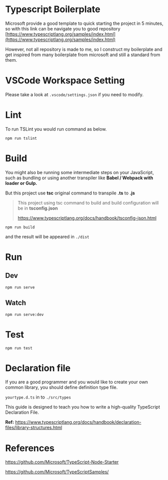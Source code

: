 # Typescript Boilerplate

Microsoft provide a good template to quick starting the project in 5 minutes, so with this link can be navigate you to good repository [https://www.typescriptlang.org/samples/index.html](https://www.typescriptlang.org/samples/index.html)

However, not all repository is made to me, so I construct my boilerplate and get inspired from many boilerplate from microsoft and still a standard from them.

# VSCode Workspace Setting

Please take a look at `.vscode/settings.json` if you need to modify.

# Lint

To run TSLint you would run command as below.

`npm run tslint`

# Build

You might also be running some intermediate steps on your JavaScript, such as bundling or using another transpiler like **Babel / Webpack with loader or Gulp.**

But this project use **tsc** original command to transpile **.ts** to **.js**

> This project using tsc command to build and build configuration will be in **tsconfig.json**
>
> https://www.typescriptlang.org/docs/handbook/tsconfig-json.html

`npm run build`

and the result will be appeared in `./dist`

# Run

## Dev

`npm run serve`

## Watch

`npm run serve:dev`

# Test

`npm run test`

# Declaration file

If you are a good programmer and you would like to create your own common library, you should define definition type file.

`yourtype.d.ts` in to `./src/types`

This guide is designed to teach you how to write a high-quality TypeScript Declaration File.

**Ref:** https://www.typescriptlang.org/docs/handbook/declaration-files/library-structures.html

# References

https://github.com/Microsoft/TypeScript-Node-Starter

https://github.com/Microsoft/TypeScriptSamples/
